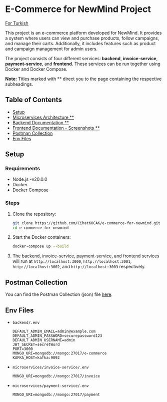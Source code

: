 # E-Commerce for NewMind Project

[For Turkish](README.md)

This project is an e-commerce platform developed for NewMind. It provides a system where users can view and purchase products, follow campaigns, and manage their carts. Additionally, it includes features such as product and campaign management for admin users.

The project consists of four different services: **backend**, **invoice-service**, **payment-service**, and **frontend**. These services can be run together using Docker and Docker Compose.

**Note:** Titles marked with ** direct you to the page containing the respective subheadings.

## Table of Contents

- [Setup](#setup)
- [Microservices Architecture **](microservices/README.md)
- [Backend Documentation **](backend/README.md)
- [Frontend Documentation - Screenshots **](frontend/README.md)
- [Postman Collection](#postman-collection)
- [Env Files](#env-files)

## Setup

### Requirements

- Node.js -v20.0.0
- Docker
- Docker Compose

### Steps

1. Clone the repository:
    ```sh
    git clone https://github.com/CihatKOCAK/e-commerce-for-newmind.git
    cd e-commerce-for-newmind
    ```

2. Start the Docker containers:
    ```sh
    docker-compose up --build
    ```

3. The backend, invoice-service, payment-service, and frontend services will run at `http://localhost:3000`, `http://localhost:3001`, `http://localhost:3002`, and `http://localhost:3003` respectively.

## Postman Collection
You can find the Postman Collection (json) file [here](./ReadMeAssets/ecommerce.postman_collection.json).

## Env Files

- `backend/.env`
    ```env
    DEFAULT_ADMIN_EMAIL=admin@example.com
    DEFAULT_ADMIN_PASSWORD=securepassword123
    DEFAULT_ADMIN_USERNAME=admin
    JWT_SECRET=secretWord
    PORT=3000
    MONGO_URI=mongodb://mongo:27017/e-commerce
    KAFKA_HOST=kafka:9092
    ```
- `microservices/invoice-service/.env`
    ```env
    MONGO_URI=mongodb://mongo:27017/invoice
    ```
- `microservices/payment-service/.env`
    ```env
    MONGO_URI=mongodb://mongo:27017/payment
    ```